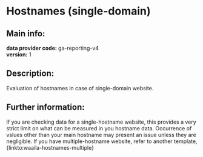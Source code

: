 # Hostnames (single-domain)  
## Main info:  
**data provider code:** ga-reporting-v4  
**version:** 1  
## Description:  
Evaluation of hostnames in case of single-domain website.  
## Further information:  
If you are checking data for a single-hostname website, this provides a very strict limit on what can be measured in you hostname data. Occurrence of vslues other than your main hostname may present an issue unless they are negligible. 
If you have multiple-hostname website, refer to another template, {linkto:waaila-hostnames-multiple}
